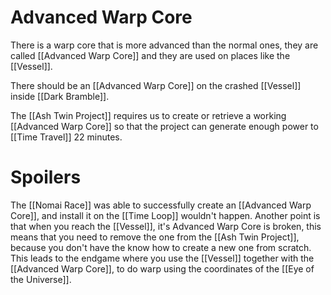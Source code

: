 # Advanced Warp Core

There is a warp core that is more advanced than the normal ones, they are called [[Advanced Warp Core]] and they are used on places like the [[Vessel]].

There should be an [[Advanced Warp Core]] on the crashed [[Vessel]] inside [[Dark Bramble]].

The [[Ash Twin Project]] requires us to create or retrieve a working [[Advanced Warp Core]] so that the project can generate enough power to [[Time Travel]] 22 minutes.

# Spoilers

The [[Nomai Race]] was able to successfully create an [[Advanced Warp Core]], and install it on the [[Time Loop]] wouldn't happen.
Another point is that when you reach the [[Vessel]], it's Advanced Warp Core is broken, this means that you need to remove the one from the [[Ash Twin Project]], because you don't have the know how to create a new one from scratch.
This leads to the endgame where you use the [[Vessel]] together with the [[Advanced Warp Core]], to do warp using the coordinates of the [[Eye of the Universe]].
